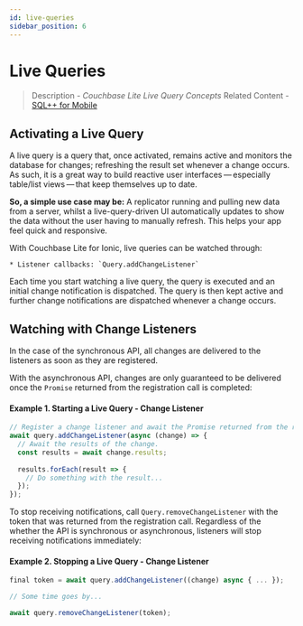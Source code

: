 ```yaml
---
id: live-queries
sidebar_position: 6 
---
```


# Live Queries 

> Description - _Couchbase Lite Live Query Concepts_
> Related Content - [SQL++ for Mobile](sqlplusplus.md)

## Activating a Live Query

A live query is a query that, once activated, remains active and monitors the database for changes; refreshing the result set whenever a change occurs. As such, it is a great way to build reactive user interfaces — especially table/list views — that keep themselves up to date.

**So, a simple use case may be:** A replicator running and pulling new data from a server, whilst a live-query-driven UI automatically updates to show the data without the user having to manually refresh. This helps your app feel quick and responsive.

With Couchbase Lite for Ionic, live queries can be watched through:

    * Listener callbacks: `Query.addChangeListener`

Each time you start watching a live query, the query is executed and an initial change notification is dispatched. The query is then kept active and further change notifications are dispatched whenever a change occurs.

## Watching with Change Listeners

In the case of the synchronous API, all changes are delivered to the listeners as soon as they are registered.

With the asynchronous API, changes are only guaranteed to be delivered once the `Promise` returned from the registration call is completed:

#### Example 1. Starting a Live Query - Change Listener

```typescript
// Register a change listener and await the Promise returned from the registration call.
await query.addChangeListener(async (change) => {  
  // Await the results of the change.
  const results = await change.results;
  
  results.forEach(result => {
    // Do something with the result...
  });
});
```

To stop receiving notifications, call `Query.removeChangeListener` with the token that was returned from the registration call. Regardless of the whether the API is synchronous or asynchronous, listeners will stop receiving notifications immediately:

#### Example 2. Stopping a Live Query - Change Listener

```typescript
final token = await query.addChangeListener((change) async { ... });

// Some time goes by...

await query.removeChangeListener(token);
```
